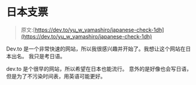 # 日本支票

> 原文:[https://dev.to/yu_w_yamashiro/japanese-check-1dh](https://dev.to/yu_w_yamashiro/japanese-check-1dh)

Dev.to 是一个非常快速的网站，所以我很感兴趣并开始了。我想让这个网站在日本出名。
我只是考日语。

dev.to 是个很早的网站，所以希望在日本也能流行。
意外的是好像也会写日语，但是为了不污染时间表，用英语可能更好。